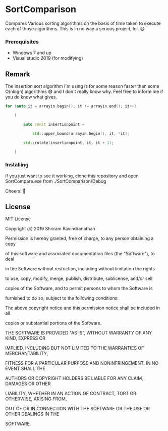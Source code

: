 # SortComparison

Compares Various sorting algorithms on the basis of time taken to execute each of those algorithms.
This is in no way a serious project, lol. :satisfied:

### Prerequisites
* Windows 7 and up
* Visual studio 2019 (for modifying)
## Remark
The insertion sort algorithm I'm using is for some reason faster than some O(nlogn) algorithms :sweat_smile: and I don't really know why.
Feel free to inform me if you do know what gives.
```c++
for (auto it = arrayin.begin(); it != arrayin.end(); it++)

	{ 

		auto const insertionpoint =

			std::upper_bound(arrayin.begin(), it, *it);

		std::rotate(insertionpoint, it, it + 1);

	}
```

### Installing
if you just want to see it working, clone this repository and open SortCompare.exe from ./SortComparison/Debug

Cheers! :muscle:
## License
 
MIT License



Copyright (c) 2019 Shriram Ravindranathan



Permission is hereby granted, free of charge, to any person obtaining a copy

of this software and associated documentation files (the "Software"), to deal

in the Software without restriction, including without limitation the rights

to use, copy, modify, merge, publish, distribute, sublicense, and/or sell

copies of the Software, and to permit persons to whom the Software is

furnished to do so, subject to the following conditions:



The above copyright notice and this permission notice shall be included in all

copies or substantial portions of the Software.



THE SOFTWARE IS PROVIDED "AS IS", WITHOUT WARRANTY OF ANY KIND, EXPRESS OR

IMPLIED, INCLUDING BUT NOT LIMITED TO THE WARRANTIES OF MERCHANTABILITY,

FITNESS FOR A PARTICULAR PURPOSE AND NONINFRINGEMENT. IN NO EVENT SHALL THE

AUTHORS OR COPYRIGHT HOLDERS BE LIABLE FOR ANY CLAIM, DAMAGES OR OTHER

LIABILITY, WHETHER IN AN ACTION OF CONTRACT, TORT OR OTHERWISE, ARISING FROM,

OUT OF OR IN CONNECTION WITH THE SOFTWARE OR THE USE OR OTHER DEALINGS IN THE

SOFTWARE.

